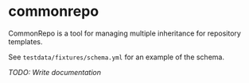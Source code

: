 # commonrepo

CommonRepo is a tool for managing multiple inheritance for repository templates.

See `testdata/fixtures/schema.yml` for an example of the schema.

*TODO: Write documentation*
